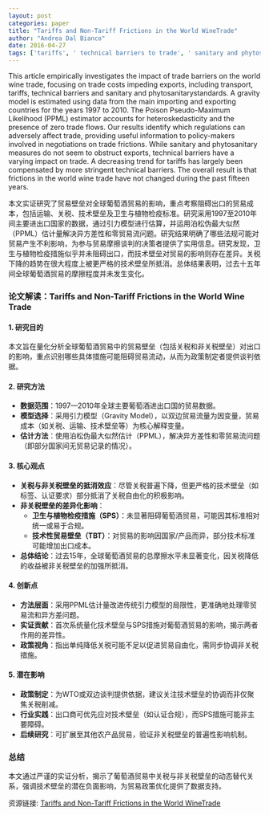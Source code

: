 ```yaml
---
layout: post
categories: paper
title: "Tariffs and Non-Tariff Frictions in the World WineTrade"
author: "Andrea Dal Bianco"
date: 2016-04-27
tags: ['tariffs', ' technical barriers to trade', ' sanitary and phytosanitary regulations', ' gravity model', ' PPML']
---
```


This article empirically investigates the impact of trade barriers on the world wine trade, focusing on trade costs impeding exports, including transport, tariffs, technical barriers and sanitary and phytosanitarystandards. A gravity model is estimated using data from the main importing and exporting countries for the years 1997 to 2010. The Poison Pseudo-Maximum Likelihood (PPML) estimator accounts for heteroskedasticity and the presence of zero trade flows. Our results identify which regulations can adversely affect trade, providing useful information to policy-makers involved in negotiations on trade frictions. While sanitary and phytosanitary measures do not seem to obstruct exports, technical barriers have a varying impact on trade. A decreasing trend for tariffs has largely been compensated by more stringent technical barriers. The overall result is that frictions in the world wine trade have not changed during the past fifteen years.

本文实证研究了贸易壁垒对全球葡萄酒贸易的影响，重点考察阻碍出口的贸易成本，包括运输、关税、技术壁垒及卫生与植物检疫标准。研究采用1997至2010年间主要进出口国家的数据，通过引力模型进行估算，并运用泊松伪最大似然（PPML）估计量解决异方差性和零贸易流问题。研究结果明确了哪些法规可能对贸易产生不利影响，为参与贸易摩擦谈判的决策者提供了实用信息。研究发现，卫生与植物检疫措施似乎并未阻碍出口，而技术壁垒对贸易的影响则存在差异。关税下降的趋势在很大程度上被更严格的技术壁垒所抵消。总体结果表明，过去十五年间全球葡萄酒贸易的摩擦程度并未发生变化。

### **论文解读：Tariffs and Non-Tariff Frictions in the World Wine Trade**  

#### **1. 研究目的**  
本文旨在量化分析全球葡萄酒贸易中的贸易壁垒（包括关税和非关税壁垒）对出口的影响，重点识别哪些具体措施可能阻碍贸易流动，从而为政策制定者提供谈判依据。  

#### **2. 研究方法**  
- **数据范围**：1997—2010年全球主要葡萄酒进出口国的贸易数据。  
- **模型选择**：采用引力模型（Gravity Model），以双边贸易流量为因变量，贸易成本（如关税、运输、技术壁垒等）为核心解释变量。  
- **估计方法**：使用泊松伪最大似然估计（PPML），解决异方差性和零贸易流问题（即部分国家间无贸易记录的情况）。  

#### **3. 核心观点**  
- **关税与非关税壁垒的抵消效应**：尽管关税普遍下降，但更严格的技术壁垒（如标签、认证要求）部分抵消了关税自由化的积极影响。  
- **非关税壁垒的差异化影响**：  
  - **卫生与植物检疫措施（SPS）**：未显著阻碍葡萄酒贸易，可能因其标准相对统一或易于合规。  
  - **技术性贸易壁垒（TBT）**：对贸易的影响因国家/产品而异，部分技术标准可能增加出口成本。  
- **总体结论**：过去15年，全球葡萄酒贸易的总摩擦水平未显著变化，因关税降低的收益被非关税壁垒的加强所抵消。  

#### **4. 创新点**  
- **方法层面**：采用PPML估计量改进传统引力模型的局限性，更准确地处理零贸易流和异方差问题。  
- **实证贡献**：首次系统量化技术壁垒与SPS措施对葡萄酒贸易的影响，揭示两者作用的差异性。  
- **政策视角**：指出单纯降低关税可能不足以促进贸易自由化，需同步协调非关税措施。  

#### **5. 潜在影响**  
- **政策制定**：为WTO或双边谈判提供依据，建议关注技术壁垒的协调而非仅聚焦关税削减。  
- **行业实践**：出口商可优先应对技术壁垒（如认证合规），而SPS措施可能非主要障碍。  
- **后续研究**：可扩展至其他农产品贸易，验证非关税壁垒的普遍性影响机制。  

### **总结**  
本文通过严谨的实证分析，揭示了葡萄酒贸易中关税与非关税壁垒的动态替代关系，强调技术壁垒的潜在负面影响，为贸易政策优化提供了数据支持。

资源链接: [Tariffs and Non-Tariff Frictions in the World WineTrade](https://papers.ssrn.com/sol3/papers.cfm?abstract_id=2770080)
